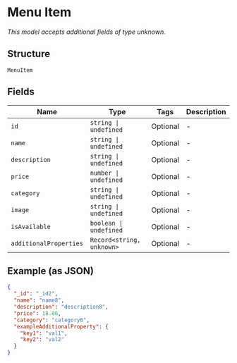 
# Menu Item

*This model accepts additional fields of type unknown.*

## Structure

`MenuItem`

## Fields

| Name | Type | Tags | Description |
|  --- | --- | --- | --- |
| `id` | `string \| undefined` | Optional | - |
| `name` | `string \| undefined` | Optional | - |
| `description` | `string \| undefined` | Optional | - |
| `price` | `number \| undefined` | Optional | - |
| `category` | `string \| undefined` | Optional | - |
| `image` | `string \| undefined` | Optional | - |
| `isAvailable` | `boolean \| undefined` | Optional | - |
| `additionalProperties` | `Record<string, unknown>` | Optional | - |

## Example (as JSON)

```json
{
  "_id": "_id2",
  "name": "name8",
  "description": "description8",
  "price": 18.86,
  "category": "category6",
  "exampleAdditionalProperty": {
    "key1": "val1",
    "key2": "val2"
  }
}
```

